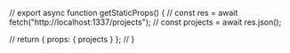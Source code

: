 // export async function getStaticProps() {
//   const res = await fetch("http://localhost:1337/projects");
//   const projects = await res.json();

//   return { props: { projects } };
// }

